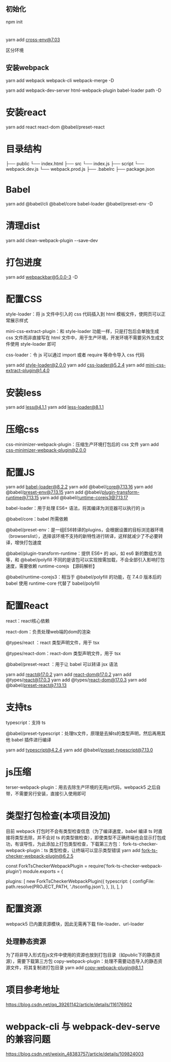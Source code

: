 ## 初始化

npm init

#

yarn add cross-env@7.03
<!-- cross-env ：统一配置Node环境变量 -->
区分环境
<!-- 分别在 dev 和 prod 配置文件中写一遍，common 中就不写了 -->
<!-- 设置某个环境变量，根据这个环境变量来判别不同环境 （我们用的这个）-->
## 安装webpack

yarn add webpack webpack-cli webpack-merge -D
<!-- webpack：用于编译 JavaScript 模块 -->
<!-- webpack-cli：用于在命令行中运行 webpack -->
<!-- "webpack-cli": "3.3.12", -->
<!-- webpack-merge：用于合并webpack公共配置 -->

yarn add webpack-dev-server html-webpack-plugin babel-loader path -D
<!-- webpack-dev-serve：可以在本地起一个 http 服务，通过简单的配置还可指定其端口、热更新的开启等 -->
<!-- html-webpack-plugin：用于打包html文件 -->
# 安装react

yarn add react react-dom @babel/preset-react

# 目录结构
├── public
    └── index.html
├── src
    └── index.js
├── script
    └── webpack.dev.js
    └── webpack.prod.js
├── .babelrc
├── package.json

# Babel

yarn add  @babel/cli @babel/core babel-loader @babel/preset-env -D

# 清理dist

yarn add clean-webpack-plugin --save-dev

# 打包进度
yarn add webpackbar@5.0.0-3 -D

# 配置CSS

style-loader：将 js 文件中引入的 css 代码插入到 html 模板文件，使网页可以正常展示样式

mini-css-extract-plugin：和 style-loader 功能一样，只是打包后会单独生成 css 文件而非直接写在 html 文件中，用于生产环境，开发环境不需要另外生成文件使用 style-loader 即可

css-loader：令 js 可以通过 import 或者 require 等命令导入 css 代码

yarn add style-loader@2.0.0
yarn add css-loader@5.2.4
yarn add mini-css-extract-plugin@1.4.0
# 安装less

yarn add less@4.1.1
yarn add less-loader@8.1.1

# 压缩css

css-minimizer-webpack-plugin：压缩生产环境打包后的 css 文件
yarn add css-minimizer-webpack-plugin@2.0.0

# 配置JS

yarn add babel-loader@8.2.2
yarn add @babel/core@7.13.16
yarn add @babel/preset-env@7.13.15
yarn add @babel/plugin-transform-runtime@7.13.15
yarn add @babel/runtime-corejs3@7.13.17

babel-loader：用于处理 ES6+ 语法，将其编译为浏览器可以执行的 js

@babel/core：babel 所需依赖

@babel/preset-env：是一组ES6转译的plugins，会根据设置的目标浏览器环境（browserslist），选择该环境不支持的新特性进行转译，这样就减少了不必要转译，增快打包速度

@babel/plugin-transform-runtime：提供 ES6+ 的 api，如 es6 新的数组方法等，和 @babel/polyfill 不同的是该包可以实现按需加载，不会全部引入影响打包速度，需要依赖 runtime-corejs 【源码解析】

@babel/runtime-corejs3：相当于 @babel/polyfill 的功能，在 7.4.0 版本后的 babel 使用 runtime-core 代替了 babel/polyfill

# 配置React
react：react核心依赖

react-dom：负责处理web端的dom的渲染

@types/react ：react 类型声明文件，用于 tsx

@types/react-dom：react-dom 类型声明文件，用于 tsx

@babel/preset-react ：用于让 babel 可以转译 jsx 语法

yarn add react@17.0.2
yarn add react-dom@17.0.2
yarn add @types/react@17.0.3
yarn add @types/react-dom@17.0.3
yarn add @babel/preset-react@7.13.13

# 支持ts

typescript：支持 ts

@babel/preset-typescript：处理ts文件，原理是去掉ts的类型声明，然后再用其他 babel 插件进行编译

yarn add typescript@4.2.4
yarn add @babel/preset-typescript@7.13.0

# js压缩

terser-webpack-plugin：用去去除生产环境的无用js代码，webpack5 之后自带，不需要另行安装，直接引入使用即可

# 类型打包检查(本项目没加)

目前 webpack 打包时不会有类型检查信息（为了编译速度，babel 编译 ts 时直接将类型去除，并不会对 ts 的类型做检查），即使类型不正确终端也会显示打包成功，有误导性，为此添加上打包类型检查，下载第三方包：
fork-ts-checker-webpack-plugin：ts 类型检查，让终端可以显示类型错误
yarn add fork-ts-checker-webpack-plugin@6.2.5

<!-- script/webpack.common.js -->
const ForkTsCheckerWebpackPlugin = require('fork-ts-checker-webpack-plugin')
module.exports = {
   <!-- ...other -->
  plugins: [
    new ForkTsCheckerWebpackPlugin({
      typescript: {
        configFile: path.resolve(PROJECT_PATH, './tsconfig.json'),
      },
    }),
  ],
}

# 配置资源

webpack5 已内置资源模块，因此无需再下载 file-loader、url-loader
## 处理静态资源

为了将非导入形式在js文件中使用的资源也放到打包目录（如public下的静态资源），需要下载第三方包
copy-webpack-plugin：处理不需要动态导入的静态资源文件，将其复制进打包目录
yarn add copy-webpack-plugin@8.1.1

# 项目参考地址

https://blog.csdn.net/qq_39261142/article/details/116176902

# webpack-cli 与 webpack-dev-serve的兼容问题

https://blog.csdn.net/weixin_48383757/article/details/109824003